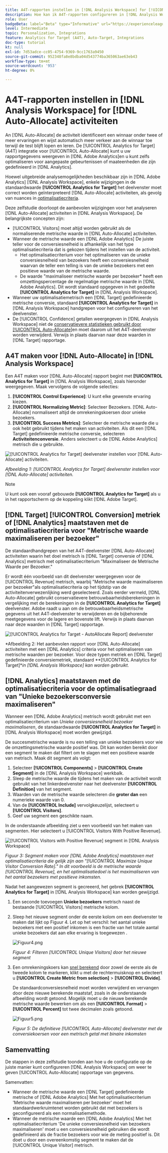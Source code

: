 ```yaml
---
title: A4T-rapporten instellen in [!DNL Analysis Workspace] for [!UICONTROL Auto-Allocate] Activiteiten
description: Hoe kan ik A4T-rapporten configureren in [!DNL Analysis Workspace] om de verwachte resultaten op te halen wanneer de toepassing wordt uitgevoerd [!UICONTROL Auto-Allocate] activiteiten.
role: User
badgeBeta: label="Beta" type="Informative" url="https://experienceleague.adobe.com/docs/target/using/introduction/intro.html?lang=en#beta newtab=true" tooltip="What are Target Beta release features?"
level: Intermediate
topic: Personalization, Integrations
feature: Analytics for Target (A4T), Auto-Target, Integrations
doc-type: tutorial
kt: null
exl-id: 7d53adce-cc05-4754-9369-9cc1763a9450
source-git-commit: 952348fa8e8bdba04d543774ba365063ae63eb43
workflow-type: tm+mt
source-wordcount: '953'
ht-degree: 0%

---
```


# A4T-rapporten instellen in [!DNL Analysis Workspace] for [!DNL Auto-Allocate] activiteiten

An [!DNL Auto-Allocate] de activiteit identificeert een winnaar onder twee of meer ervaringen en wijst automatisch meer verkeer aan de winnaar toe terwijl de test blijft lopen en leren. De [!UICONTROL Analytics for Target] (A4T) integratie voor [!UICONTROL Auto-Allocate] kunt u uw rapportgegevens weergeven in [!DNL Adobe Analytics]en u kunt zelfs optimaliseren voor aangepaste gebeurtenissen of maateenheden die zijn gedefinieerd in [!DNL Analytics].

Hoewel uitgebreide analysemogelijkheden beschikbaar zijn in [!DNL Adobe Analytics] [!DNL Analysis Workspace], enkele wijzigingen in de standaardwaarde **[!UICONTROL Analytics for Target]** het deelvenster moet correct worden geïnterpreteerd [!DNL Auto-Allocate] activiteiten, als gevolg van nuances in [optimalisatiecriteria](https://experienceleague.adobe.com/docs/target/using/integrate/a4t/a4t-at-aa.html?lang=en#supported).

Deze zelfstudie doorloopt de aanbevolen wijzigingen voor het analyseren [!DNL Auto-Allocate] activiteiten in [!DNL Analysis Workspace]. De belangrijkste concepten zijn:

* [!UICONTROL Visitors] moet altijd worden gebruikt als de normaliserende metrische waarde in [!DNL Auto-Allocate] activiteiten.
* Wanneer de metrische waarde een [!DNL Adobe Analytics] De juiste teller voor de conversiesnelheid is afhankelijk van het type optimalisatiecriteria dat is gekozen tijdens het instellen van de activiteit.
   * Het optimalisatiecriterium voor het optimaliseren van de unieke conversiesnelheid van bezoekers heeft een conversiesnelheid waarvan de teller een telling is van de unieke bezoekers met een positieve waarde van de metrische waarde.
   * De waarde &quot;maximaliseer metrische waarde per bezoeker* heeft een omzettingspercentage de regelmatige metrische waarde in [!DNL Adobe Analytics]. Dit wordt standaard opgegeven in het gedeelte **[!UICONTROL Analytics for Target]** in [!DNL Analysis Workspace].
* Wanneer uw optimalisatiemetrisch een [!DNL Target] gedefinieerde metrische conversie, standaard **[!UICONTROL Analytics for Target]** in [!DNL Analysis Workspace] handgrepen voor het configureren van het deelvenster.
* De [!UICONTROL Confidence] getallen weergegeven in [!DNL Analysis Workspace] niet de [conservatievere statistieken gebruikt door [!UICONTROL Auto-Allocate]](https://experienceleague.adobe.com/docs/target/using/activities/auto-allocate/automated-traffic-allocation.html?lang=en#section_98388996F0584E15BF3A99C57EEB7629)en moet daarom uit het A4T-deelvenster worden verwijderd. Verwijs in plaats daarvan naar deze waarden in [!DNL Target] rapportage.

## A4T maken voor [!DNL Auto-Allocate] in [!DNL Analysis Workspace]

Een A4T maken voor [!DNL Auto-Allocate] rapport begint met **[!UICONTROL Analytics for Target]** in [!DNL Analysis Workspace], zoals hieronder weergegeven. Maak vervolgens de volgende selecties:

1. **[!UICONTROL Control Experience]**: U kunt elke gewenste ervaring kiezen.
2. **[!UICONTROL Normalizing Metric]**: Selecteer Bezoekers. [!DNL Auto-Allocate] normaliseert altijd de omrekeningskoersen door unieke bezoekers.
3. **[!UICONTROL Success Metrics]**: Selecteer de metrische waarde die u ook hebt gebruikt tijdens het maken van activiteiten. Als dit een [!DNL Target] gedefinieerde metrische conversie, selecteren **Activiteitenconversie**. Anders selecteert u de [!DNL Adobe Analytics] metrisch die u gebruikte.

![[!UICONTROL Analytics for Target] deelvenster instellen voor [!DNL Auto-Allocate] activiteiten.](assets/AAFigure1.png)

*Afbeelding 1: [!UICONTROL Analytics for Target] deelvenster instellen voor [!DNL Auto-Allocate] activiteiten.*

>[!NOTE]
>
> U kunt ook een vooraf gebouwde **[!UICONTROL Analytics for Target]** als u in het rapportscherm op de koppeling klikt [!DNL Adobe Target].

## [!DNL Target] [!UICONTROL Conversion] metriek of [!DNL Analytics] maatstaven met de optimalisatiecriteria voor &quot;Metrische waarde maximaliseren per bezoeker&quot;

De standaardhandgrepen van het A4T-deelvenster [!DNL Auto-Allocate] activiteiten waarin het doel metrisch is [!DNL Target] conversie of [!DNL Analytics] metrisch met optimalisatiecriterium &quot;Maximaliseer de Metrische Waarde per Bezoeker.&quot;

Er wordt één voorbeeld van dit deelvenster weergegeven voor de [!UICONTROL Revenue] metrisch, waarbij &quot;Metrische waarde maximaliseren per bezoeker&quot;als optimalisatiecriteria op het tijdstip van de activiteitenverwezenlijking werd geselecteerd. Zoals eerder vermeld, [!DNL Auto-Allocate] gebruikt conservatievere betrouwbaarheidsberekeningen in vergelijking met de berekeningen in de **[!UICONTROL Analytics for Target]** deelvenster. Adobe raadt u aan om de betrouwbaarheidsmetrische gegevens uit het A4T-deelvenster te verwijderen en de bijbehorende meetgegevens voor de lagere en bovenste lift. Verwijs in plaats daarvan naar deze waarden in [!DNL Target] rapportage.

![[!UICONTROL Analytics for Target - AutoAllocate Report] deelvenster](assets/AAFigure2.png)

*Afbeelding 2: Het aanbevolen rapport voor [!DNL Auto-Allocate] activiteiten met een [!DNL Analytics] criteria voor het optimaliseren van metrische waarden per bezoeker. Voor deze typen metriek en [!DNL Target] gedefinieerde conversiemetriek, standaard **[!UICONTROL Analytics for Target]**in [!DNL Analysis Workspace] kan worden gebruikt.*

## [!DNL Analytics] maatstaven met de optimalisatiecriteria voor de optimalisatiegraad van &quot;Unieke bezoekersconversie maximaliseren&quot;

Wanneer een [!DNL Adobe Analytics] metrisch wordt gebruikt met een optimalisatiecriterium van *Unieke conversiesnelheid bezoeker maximaliseren*, de standaardwaarde **[!UICONTROL Analytics for Target]** in [!DNL Analysis Workspace] moet worden gewijzigd.

De succesmetrische waarde is nu een telling van unieke bezoekers voor wie de omzettingsmetrische waarde positief was. Dit kan worden bereikt door een segment te maken dat filtert om te slagen met een positieve waarde van metrisch. Maak dit segment als volgt:

1. Selecteer **[!UICONTROL Components]** > **[!UICONTROL Create Segment]** in de [!DNL Analysis Workspace] werkbalk.
1. Sleep de metrische waarde die tijdens het maken van de activiteit wordt gebruikt van het linkerdeelvenster naar het deelvenster **[!UICONTROL Definition]** van het segment.
1. Waarden van de metrische waarde selecteren die **groter dan** een numerieke waarde van 0.
1. Van de **[!UICONTROL Include]** vervolgkeuzelijst, selecteert u **[!UICONTROL Visitors]**.
1. Geef uw segment een geschikte naam.

In de onderstaande afbeelding ziet u een voorbeeld van het maken van segmenten. Hier selecteert u [!UICONTROL Visitors With Positive Revenue].

![[!UICONTROL Visitors with Positive Revenue] segment in [!DNL Analysis Workspace]](assets/AAFigure3.png)

*Figuur 3: Segment maken voor [!DNL Adobe Analytics] maatstaven met optimalisatiecriteria die gelijk zijn aan &quot;[!UICONTROL Maximize Unique Visitor Conversion Rate].&quot; In dit voorbeeld is de metrische waarde [!UICONTROL Revenue], en het optimalisatiedoel is het maximaliseren van het aantal bezoekers met positieve inkomsten.*

Nadat het aangewezen segment is gecreeerd, het gebrek  **[!UICONTROL Analytics for Target]** in [!DNL Analysis Workspace] kan worden gewijzigd.

1. Een seconde toevoegen **Unieke bezoekers** metrisch naast de bestaande [!UICONTROL Visitors] metrische kolom.
2. Sleep het nieuwe segment onder de eerste kolom om een deelvenster te maken dat lijkt op Figuur 4. Let op het verschil: het aantal unieke bezoekers met een positief inkomen is een fractie van het totale aantal unieke bezoekers dat aan elke ervaring is toegewezen .

   ![Figuur4.png](assets/AAFigure4.png)

   *Figuur 4: Filteren [!UICONTROL Unique Visitors] door het nieuwe segment*

3. Een omrekeningskoers kan [snel berekend](https://experienceleague.adobe.com/docs/analytics-learn/tutorials/components/calculated-metrics/quick-calculated-metrics-in-analysis-workspace.html?lang=en) door zowel de eerste als de tweede kolom te markeren, klikt u met de rechtermuisknop en selecteert u **[!UICONTROL Create Metric from selection]** > **[!UICONTROL Divide]**.

   De standaardconversiesnelheid moet worden verwijderd en vervangen door deze nieuwe berekende maatstaf, zoals in de onderstaande afbeelding wordt getoond. Mogelijk moet u de nieuwe berekende metrische waarde bewerken om als een **[!UICONTROL Format]** > **[!UICONTROL Percent]** tot twee decimalen zoals getoond.

   ![Figuur5.png](assets/AAFigure5.png)

   *Figuur 5: De definitieve [!UICONTROL Auto-Allocate] deelvenster met de conversiekoersen voor een metrisch getal met binaire inkomsten*

## Samenvatting

De stappen in deze zelfstudie toonden aan hoe u de configuratie op de juiste manier kunt configureren [!DNL Analysis Workspace] om weer te geven [!UICONTROL Auto-Allocate] rapportage van gegevens.

Samenvatten:

* Wanneer de metrische waarde een [!DNL Target] gedefinieerde metrische of [!DNL Adobe Analytics] Met het optimalisatiecriterium &#39;Metrische waarde maximaliseren per bezoeker&#39; moet het standaardwerkruimtenet worden gebruikt dat met bezoekers is geconfigureerd als een normalisatiemethode.
* Wanneer de metrische waarde een [!DNL Adobe Analytics] Met het optimalisatiecriterium &#39;De unieke conversiesnelheid van bezoekers maximaliseren&#39; moet u een conversiesnelheid gebruiken die wordt gedefinieerd als de fractie bezoekers voor wie de meting positief is. Dit doet u door een overeenkomstig segment te maken dat de [!UICONTROL Unique Visitor] metrisch.
